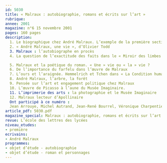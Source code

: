 ```yaml
---
id: 5030
title: « Malraux : autobiographie, romans et écrits sur l’art »
rubrique: 
annee: 2001
magazine: n°6 15 novembre 2001
pages: 160 pages
description: 
  1. Le biographique chez André Malraux. L’exemple de la première section des « Antimémoires »
  2. « André Malraux, une vie », d’Olivier Todd
  3. Malraux : l’autobiographe en procès
  4. La question de l’exactitude des faits dans le « Miroir des limbes »

  5. Malraux et la poétique du roman. « Une » vie ou « la » vie ?
  6. De l’importance du farfelu dans l’œuvre de Malraux
  7. L’ours et l’araignée. Hemmelrich et Tchen dans « La Condition humaine »
  8. André Malraux, l’arbre, la forêt
  9. Pensée sur l’art et engagement politique chez Malraux
  10. L’œuvre de Picasso à l’aune du Musée Imaginaire.
  11. L’imprimerie des arts : la photographie et le Musée Imaginaire
  12. Malraux lecteur d’Apollinaire
  Ont participé à ce numéro :
  Jean Arrouye, Michel Autrand, Jean-René Bourrel, Véronique Charpentier, Julien Dieudonné, Marie-Sophie Doudet, Henri Godard, Moncef Khémiri, Jean-Claude Larrat, Jacques Lecarme, Joël Loehr et Yves Stalloni
article_pdf: 5030.pdf
magazine_special: Malraux : autobiographie, romans et écrits sur l’art
revue: L’école des lettres des lycées
niveau_etudes:
- première
ecrivains:
- André Malraux
programmes:
- objet d’étude - autobiographie
- objet d’étude - roman et personnages
---
```

